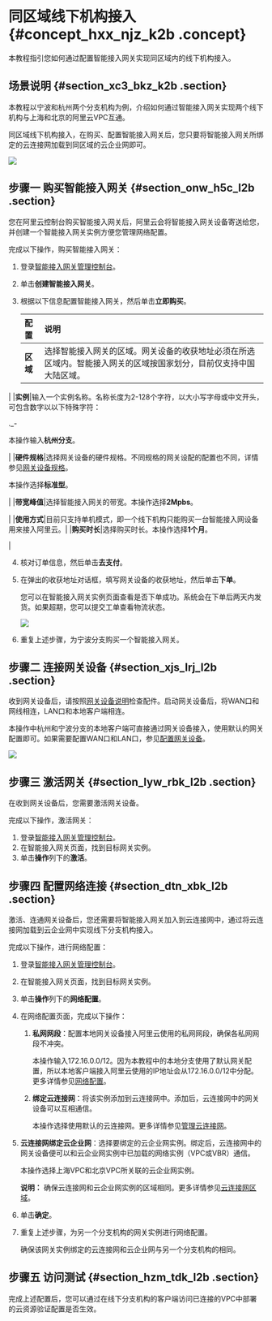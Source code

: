 # 同区域线下机构接入 {#concept_hxx_njz_k2b .concept}

本教程指引您如何通过配置智能接入网关实现同区域内的线下机构接入。

## 场景说明 {#section_xc3_bkz_k2b .section}

本教程以宁波和杭州两个分支机构为例，介绍如何通过智能接入网关实现两个线下机构与上海和北京的阿里云VPC互通。

同区域线下机构接入，在购买、配置智能接入网关后，您只要将智能接入网关所绑定的云连接网加载到同区域的云企业网即可。

![](http://static-aliyun-doc.oss-cn-hangzhou.aliyuncs.com/assets/img/15407/6809_zh-CN.png)

## 步骤一 购买智能接入网关 {#section_onw_h5c_l2b .section}

您在阿里云控制台购买智能接入网关后，阿里云会将智能接入网关设备寄送给您，并创建一个智能接入网关实例方便您管理网络配置。

完成以下操作，购买智能接入网关：

1.  登录[智能接入网关管理控制台](https://smartag.console.aliyun.com)。
2.  单击**创建智能接入网关**。
3.  根据以下信息配置智能接入网关，然后单击**立即购买**。

    |配置|说明|
    |:-|:-|
    |**区域**|选择智能接入网关的区域。网关设备的收获地址必须在所选区域内。智能接入网关的区域按国家划分，目前仅支持中国大陆区域。

|
    |**实例**|输入一个实例名称。名称长度为2-128个字符，以大小写字母或中文开头，可包含数字以以下特殊字符：

.\_-

本操作输入**杭州分支**。

|
    |**硬件规格**|选择网关设备的硬件规格。不同规格的网关设配的配置也不同，详情参见[网关设备规格](../cn.zh-CN/用户指南/管理网关设备/网关设备说明.md#section_gdf_25s_j2b)。

本操作选择**标准型**。

|
    |**带宽峰值**|选择智能接入网关的带宽。本操作选择**2Mpbs**。

|
    |**使用方式**|目前只支持单机模式，即一个线下机构只能购买一台智能接入网设备用来接入阿里云。|
    |**购买时长**|选择购买时长。本操作选择**1个月**。

|

4.  核对订单信息，然后单击**去支付**。
5.  在弹出的收获地址对话框，填写网关设备的收获地址，然后单击**下单**。

    您可以在智能接入网关实例页面查看是否下单成功。系统会在下单后两天内发货。如果超期，您可以提交工单查看物流状态。

    ![](http://static-aliyun-doc.oss-cn-hangzhou.aliyuncs.com/assets/img/15407/7051_zh-CN.png)

6.  重复上述步骤，为宁波分支购买一个智能接入网关。

## 步骤二 连接网关设备 {#section_xjs_lrj_l2b .section}

收到网关设备后，请按照[网关设备说明](../cn.zh-CN/用户指南/管理网关设备/网关设备说明.md#)检查配件。启动网关设备后，将WAN口和网线相连，LAN口和本地客户端相连。

本操作中杭州和宁波分支的本地客户端可直接通过网关设备接入，使用默认的网关配置即可。如果需要配置WAN口和LAN口，参见[配置网关设备](../cn.zh-CN/用户指南/管理网关设备/配置网关设备.md#)。

![](http://static-aliyun-doc.oss-cn-hangzhou.aliyuncs.com/assets/img/15407/7076_zh-CN.png)

## 步骤三 激活网关 {#section_lyw_rbk_l2b .section}

在收到网关设备后，您需要激活网关设备。

完成以下操作，激活网关：

1.  登录[智能接入网关管理控制台](https://smartag.console.aliyun.com/)。
2.  在智能接入网关页面，找到目标网关实例。
3.  单击**操作**列下的**激活**。

## 步骤四 配置网络连接 {#section_dtn_xbk_l2b .section}

激活、连通网关设备后，您还需要将智能接入网关加入到云连接网中，通过将云连接网加载到云企业网中实现线下分支机构接入。

完成以下操作，进行网络配置：

1.  登录[智能接入网关管理控制台](https://smartag.console.aliyun.com/)。
2.  在智能接入网关页面，找到目标网关实例。
3.  单击**操作**列下的**网络配置**。
4.  在网络配置页面，完成以下操作：
    1.  **私网网段**：配置本地网关设备接入阿里云使用的私网网段，确保各私网网段不冲突。

        本操作输入172.16.0.0/12。因为本教程中的本地分支使用了默认网关配置，所以本地客户端接入阿里云使用的IP地址会从172.16.0.0/12中分配。更多详情参见[网络配置](../cn.zh-CN/用户指南/管理网关实例.md#table_xrf_xd2_l2b)。

    2.  **绑定云连接网**：将该实例添加到云连接网中。添加后，云连接网中的网关设备可以互相通信。

        本操作选择使用默认的云连接网。更多详情参见[管理云连接网](../cn.zh-CN/用户指南/管理云连接网.md#)。

5.  **云连接网绑定云企业网**：选择要绑定的云企业网实例。绑定后，云连接网中的网关设备便可以和云企业网实例中已加载的网络实例（VPC或VBR）通信。

    本操作选择上海VPC和北京VPC所关联的云企业网实例。

    **说明：** 确保云连接网和云企业网实例的区域相同。更多详情参见[云连接网区域](../cn.zh-CN/用户指南/管理云连接网.md#section_sb4_vqf_l2b)。

6.  单击**确定**。
7.  重复上述步骤，为另一个分支机构的网关实例进行网络配置。

    确保该网关实例绑定的云连接网和云企业网与另一个分支机构的相同。


## 步骤五 访问测试 {#section_hzm_tdk_l2b .section}

完成上述配置后，您可以通过在线下分支机构的客户端访问已连接的VPC中部署的云资源验证配置是否生效。

